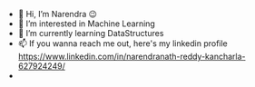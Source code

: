 - 👋 Hi, I’m Narendra 😉
- 👀 I’m interested in Machine Learning
- 🌱 I’m currently learning DataStructures
- 📫 If you wanna reach me out, here's my linkedin profile https://www.linkedin.com/in/narendranath-reddy-kancharla-627924249/
- 
<!---
narendra200312/narendra200312 is a ✨ special ✨ repository because its `README.md` (this file) appears on your GitHub profile.
You can click the Preview link to take a look at your changes.
--->

